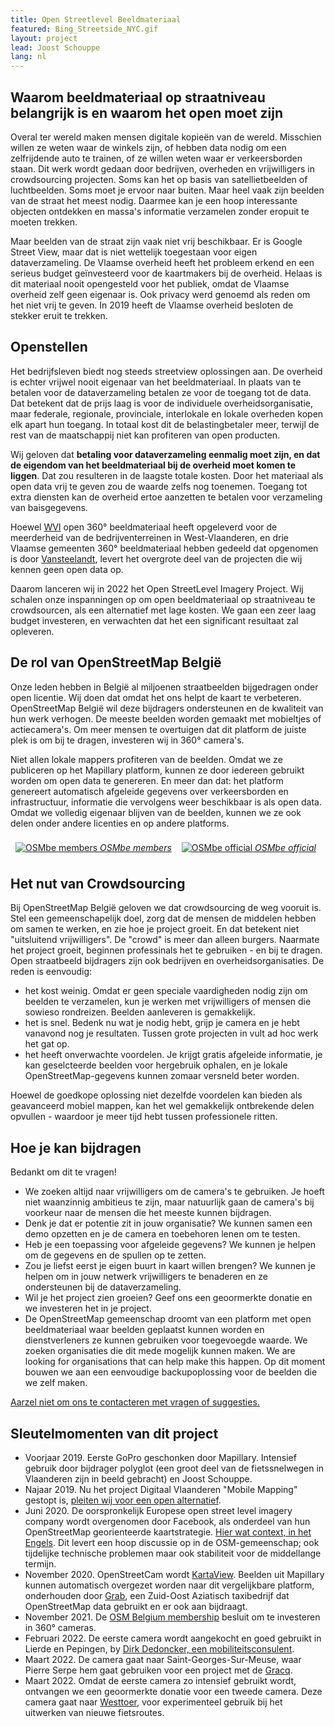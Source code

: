 ```yaml
---
title: Open Streetlevel Beeldmateriaal
featured: Bing_Streetside_NYC.gif
layout: project
lead: Joost Schouppe
lang: nl
---
```


## Waarom beeldmateriaal op straatniveau belangrijk is en waarom het open moet zijn

Overal ter wereld maken mensen digitale kopieën van de wereld. Misschien willen ze weten waar de winkels zijn, of hebben data nodig om een zelfrijdende auto te trainen, of ze willen weten waar er verkeersborden staan. Dit werk wordt gedaan door bedrijven, overheden en vrijwilligers in crowdsourcing projecten. Soms kan het op basis van satellietbeelden of luchtbeelden. Soms moet je ervoor naar buiten. Maar heel vaak zijn beelden van de straat het meest nodig. Daarmee kan je een hoop interessante objecten ontdekken en massa's informatie verzamelen zonder eropuit te moeten trekken.

Maar beelden van de straat zijn vaak niet vrij beschikbaar. Er is Google Street View, maar dat is niet wettelijk toegestaan voor eigen dataverzameling. De Vlaamse overheid heeft het probleem erkend en een serieus budget geïnvesteerd voor de kaartmakers bij de overheid. Helaas is dit materiaal nooit opengesteld voor het publiek, omdat de Vlaamse overheid zelf geen eigenaar is. Ook privacy werd genoemd als reden om het niet vrij te geven. In 2019 heeft de Vlaamse overheid besloten de stekker eruit te trekken.

## Openstellen

Het bedrijfsleven biedt nog steeds streetview oplossingen aan. De overheid is echter vrijwel nooit eigenaar van het beeldmateriaal. In plaats van te betalen voor de dataverzameling betalen ze voor de toegang tot de data. Dat betekent dat de prijs laag is voor de individuele overheidsorganisatie, maar federale, regionale, provinciale, interlokale en lokale overheden kopen elk apart hun toegang. In totaal kost dit de belastingbetaler meer, terwijl de rest van de maatschappij niet kan profiteren van open producten.

Wij geloven dat **betaling voor dataverzameling eenmalig moet zijn, en dat de eigendom van het beeldmateriaal bij de overheid moet komen te liggen**. Dat zou resulteren in de laagste totale kosten. Door het materiaal als open data vrij te geven zou de waarde zelfs nog toenemen. Toegang tot extra diensten kan de overheid ertoe aanzetten te betalen voor verzameling van baisgegevens.

Hoewel [WVI](https://www.wvigisco.be/best-practices/gis-coordinatie/oostrozebeke-als-eerste-volledige-gemeente-360-op-mapillary/) open 360° beeldmateriaal heeft opgeleverd voor de meerderheid van de bedrijventerreinen in West-Vlaanderen, en drie Vlaamse gemeenten 360° beeldmateriaal hebben gedeeld dat opgenomen is door [Vansteelandt](https://www.vansteelandt.be/), levert het overgrote deel van de projecten die wij kennen geen open data op.

Daarom lanceren wij in 2022 het Open StreetLevel Imagery Project. Wij schalen onze inspanningen op om open beeldmateriaal op straatniveau te crowdsourcen, als een alternatief met lage kosten. We gaan een zeer laag budget investeren, en verwachten dat het een significant resultaat zal opleveren.

## De rol van OpenStreetMap België

Onze leden hebben in België al miljoenen straatbeelden bijgedragen onder open licentie. Wij doen dat omdat het ons helpt de kaart te verbeteren. OpenStreetMap België wil deze bijdragers ondersteunen en de kwaliteit van hun werk verhogen. De meeste beelden worden gemaakt met mobieltjes of actiecamera's. Om meer mensen te overtuigen dat dit platform de juiste plek is om bij te dragen, investeren wij in 360° camera's.

Niet allen lokale mappers profiteren van de beelden. Omdat we ze publiceren op het Mapillary platform, kunnen ze door iedereen gebruikt worden om open data te genereren. En meer dan dat: het platform genereert automatisch afgeleide gegevens over verkeersborden en infrastructuur, informatie die vervolgens weer beschikbaar is als open data. Omdat we volledig eigenaar blijven van de beelden, kunnen we ze ook delen onder andere licenties en op andere platforms.

<div style="display: flex; max-width: 100%;">
  <div style="margin: 0.5rem;">
    <a href="https://www.mapillary.com/app/org/mosmbelgium?lat=50.70729971977286&lng=5.096829552404529&z=6.707504774632062" target="_blank">
      <img src="{% link /assets/images/post/mapillary-members.png %}" alt="OSMbe members" title="OSMbe members">
      <em>OSMbe members</em>
    </a>
  </div>
  <div style="margin: 0.5rem;">
    <a href="https://www.mapillary.com/app/org/osmbelgium?lat=50.70729971977286&lng=5.096829552404529&z=6.707504774632062" target="_blank">
      <img src="{% link /assets/images/post/mapillary-official.png %}" alt="OSMbe official" title="OSMbe official">
      <em>OSMbe official</em>
    </a>
  </div>
</div>

## Het nut van Crowdsourcing

Bij OpenStreetMap België geloven we dat crowdsourcing de weg vooruit is. Stel een gemeenschapelijk doel, zorg dat de mensen de middelen hebben om samen te werken, en zie hoe je project groeit. En dat betekent niet "uitsluitend vrijwilligers". De "crowd" is meer dan alleen burgers. Naarmate het project groeit, beginnen professinals het te gebruiken - en bij te dragen. Open straatbeeld bijdragers zijn ook bedrijven en overheidsorganisaties. De reden is eenvoudig:

- het kost weinig. Omdat er geen speciale vaardigheden nodig zijn om beelden te verzamelen, kun je werken met vrijwilligers of mensen die sowieso rondreizen. Beelden aanleveren is gemakkelijk.
- het is snel. Bedenk nu wat je nodig hebt, grijp je camera en je hebt vanavond nog je resultaten. Tussen grote projecten in vult ad hoc werk het gat op.
- het heeft onverwachte voordelen. Je krijgt gratis afgeleide informatie, je kan geselcteerde beelden voor hergebruik ophalen, en je lokale OpenStreetMap-gegevens kunnen zomaar versneld beter worden.

Hoewel de goedkope oplossing niet dezelfde voordelen kan bieden als geavanceerd mobiel mappen, kan het wel gemakkelijk ontbrekende delen opvullen - waardoor je meer tijd hebt tussen professionele ritten.

## Hoe je kan bijdragen

Bedankt om dit te vragen!

- We zoeken altijd naar vrijwilligers om de camera's te gebruiken. Je hoeft niet waanzinnig ambitieus te zijn, maar natuurlijk gaan de camera's bij voorkeur naar de mensen die het meeste kunnen bijdragen.
- Denk je dat er potentie zit in jouw organisatie? We kunnen samen een demo opzetten en je de camera en toebehoren lenen om te testen.
- Heb je een toepassing voor afgeleide gegevens? We kunnen je helpen om de gegevens en de spullen op te zetten.
- Zou je liefst eerst je eigen buurt in kaart willen brengen? We kunnen je helpen om in jouw netwerk vrijwilligers te benaderen en ze ondersteunen bij de dataverzameling.
- Wil je het project zien groeien? Geef ons een geoormerkte donatie en we investeren het in je project.
- De OpenStreetMap gemeenschap droomt van een platform met open beeldmateriaal waar beelden geplaatst kunnen worden en dienstverleners ze kunnen gebruiken voor toegevoegde waarde. We zoeken organisaties die dit mede mogelijk kunnen maken. We are looking for organisations that can help make this happen. Op dit moment bouwen we aan een eenvoudige backupoplossing voor de beelden die we zelf maken.

[Aarzel niet om ons te contacteren met vragen of suggesties.](mailto:community@osm.be)

## Sleutelmomenten van dit project

- Voorjaar 2019. Eerste GoPro geschonken door Mapillary. Intensief gebruik door bijdrager polyglot (een groot deel van de fietssnelwegen in Vlaanderen zijn in beeld gebracht) en Joost Schouppe.
- Najaar 2019. Nu het project Digitaal Vlaanderen "Mobile Mapping" gestopt is, [pleiten wij voor een open alternatief](https://openstreetmap.be/en/2019/09/27/streetview.html).
- Juni 2020. De oorspronkelijk Europese open street level imagery company wordt overgenomen door Facebook, als onderdeel van hun  OpenStreetMap georienteerde kaartstrategie. [Hier wat context, in het Engels](https://joemorrison.medium.com/why-on-earth-did-facebook-just-acquire-mapillary-9838405272f8). Dit levert een hoop discussie op in de OSM-gemeenschap; ook tijdelijke technische problemen maar ook stabiliteit voor de middellange termijn.
- November 2020. OpenStreetCam wordt [KartaView](https://kartaview.org/). Beelden uit Mapillary kunnen automatisch overgezet worden naar dit vergelijkbare platform, onderhouden door [Grab](https://www.grab.com), een Zuid-Oost Aziatisch taxibedrijf dat OpenStreetMap data gebruikt en er ook aan bijdraagt.
- November 2021. De [OSM Belgium membership](https://github.com/osmbe/working-group-bylaws/blob/master/minutes/2021-11-30%20-%20official%20meeting.md) besluit om te investeren in 360° cameras.
- Februari 2022. De eerste camera wordt aangekocht en goed gebruikt in Lierde en Pepingen, by [Dirk Dedoncker, een mobiliteitsconsulent](https://a2bmobility.be/).
- Maart 2022. De camera gaat naar Saint-Georges-Sur-Meuse, waar Pierre Serpe hem gaat gebruiken voor een project met de [Gracq](https://www.gracq.org/groupes/saint-georges).
- Maart 2022. Omdat de eerste camera zo intensief gebruikt wordt, ontvangen we een geoormerkte donatie voor een tweede camera. Deze camera gaat naar [Westtoer](https://www.westtoer.be), voor experimenteel gebruik bij het uitwerken van nieuwe fietsroutes.
